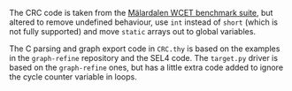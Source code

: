 The CRC code is taken from the [Mälardalen WCET benchmark
suite](http://www.mrtc.mdh.se/projects/wcet/benchmarks.html), but altered to
remove undefined behaviour, use `int` instead of `short` (which is not fully
supported) and move `static` arrays out to global variables.

The C parsing and graph export code in `CRC.thy` is based on the examples in
the `graph-refine` repository and the SEL4 code.  The `target.py` driver is
based on the `graph-refine` ones, but has a little extra code added to ignore
the cycle counter variable in loops.
